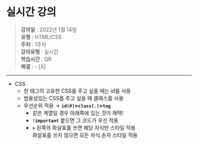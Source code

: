 # 실시간 강의

> **강의일** : 2022년 1월 14일  
> **유형** : HTML/CSS  
> **주차** : 1주차  
> **강의유형** : 실시간  
> **학습시간** : QR    
> **해결** : - [X]  

---

- CSS
    - 한 태그의 고유한 CSS를 주고 싶을 때는 id를 사용
    - 범용성있는 CSS를 주고 싶을 때 클래스를 사용
    - 우선순위 적용 → **`id(#)`>`class(.)`>`tag`**
        - 같은 계열일 경우 아래쪽에 있는 것이 채택!
        - **`!important`** 붙으면 그 코드가 우선 적용
        - **`>`** 왼쪽의 화살표를 쓰면 해당 자식만 스타일 적용  
          화살표를 쓰지 않으면  모든 자식.손자 스타일 적용